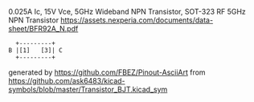 0.025A Ic, 15V Vce, 5GHz Wideband NPN Transistor, SOT-323
RF 5GHz NPN Transistor
https://assets.nexperia.com/documents/data-sheet/BFR92A_N.pdf


	  +---------+
	B |[1]   [3]| C
	  +---------+


generated by https://github.com/FBEZ/Pinout-AsciiArt from https://github.com/ask6483/kicad-symbols/blob/master/Transistor_BJT.kicad_sym